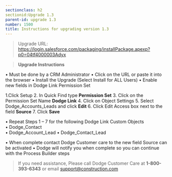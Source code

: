 ```yaml
---
sectionclass: h2
sectionid:Upgrade 1.3
parent-id: upgrade 1.3
number: 1500
title: Instructions for upgrading version 1.3 
---
```


> Upgrade URL:   https://login.salesforce.com/packaging/installPackage.apexp?p0=04tf4000003Adyx

> **Upgrade Instructions**

•	Must be done by a CRM Administrator
•	Click on the URL or paste it into the browser
•	Install the Upgrade (Select Install for ALL Users)
•	Enable new fields in Dodge Link Permission Set
>
1.Click Setup
2.	In Quick Find type **Permission Set**
3.	Click on the Permission Set Name **Dodge Link**
4.	Click on Object Settings
5.	Select Dodge_Accounts_Leads and click **Edit**
6.	Click Edit Access box next to the field **Source**
7.	Click **Save**<br>
>
•	Repeat Steps 1 – 7 for the following Dodge Link Custom Objects<br>
•	Dodge_Contact<br>
•	Dodge_Account_Lead
•	Dodge_Contact_Lead
<br>
>
•	When complete contact Dodge Customer care to the new field Source can be activated
•	Dodge will notify you when complete so you can continue with the Process Builder steps


> If you need assistance, Please call Dodge Customer Care at **1-800-393-6343** or email support@construction.com
